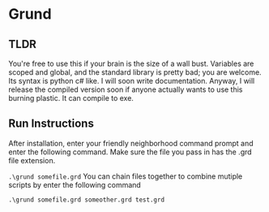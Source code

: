 # Grund 
## TLDR
You're free to use this if your brain is the size of a wall bust.
Variables are scoped and global, and the standard library is pretty bad; you are welcome.
Its syntax is python c# like. 
I will soon write documentation.
Anyway, I will release the compiled version soon if anyone actually wants to use this burning plastic.
It can compile to exe. 

## Run Instructions
After installation, enter your friendly neighborhood command prompt and enter the following command.
Make sure the file you pass in has the .grd file extension.

``` .\grund somefile.grd ```
You can chain files together to combine mutiple scripts by enter the following command

``` .\grund somefile.grd someother.grd test.grd ```



  
